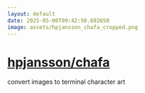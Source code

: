 ```yaml
---
layout: default
date: 2025-05-06T09:42:50.692650
image: assets/hpjansson_chafa_cropped.png
---
```


# [hpjansson/chafa](https://github.com/hpjansson/chafa)

convert images to terminal character art

